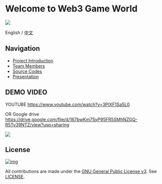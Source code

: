 

# Welcome to Web3 Game World

<img src="http://qpjf9b6ys.hn-bkt.clouddn.com/logo.png"/>



English / [中文](https://github.com/ParityAsia/hackathon-2021-spring/tree/main/teams/01-Web3Games/README-CN.md)

## Navigation

- [Project Introduction](https://github.com/ParityAsia/hackathon-2021-spring/tree/main/teams/01-Web3Games/docs/project.md)
- [Team Members](https://github.com/ParityAsia/hackathon-2021-spring/tree/main/teams/01-Web3Games/docs/team.md)
- [Source Codes](https://github.com/ParityAsia/hackathon-2021-spring/tree/main/teams/01-Web3Games/src/README.md)
- [Presentation](https://github.com/ParityAsia/hackathon-2021-spring/blob/main/teams/01-Web3Games/docs/presentation.pdf)



## DEMO VIDEO



YOUTUBE https://www.youtube.com/watch?v=3PIXF1Sa5L0



OR Google drive  https://drive.google.com/file/d/167bwKm7SyP95FR5SMhNZGQ-R5Tv39NTZ/view?usp=sharing



<img src="http://qpjf9b6ys.hn-bkt.clouddn.com/11.png"/>



## License

[![img](https://camo.githubusercontent.com/98afb41cdd0f78fb62d19134df53d940bc055fc62e37da7bab8bca12a8ab5f75/68747470733a2f2f696d672e736869656c64732e696f2f6769746875622f6c6963656e73652f464953434f2d42434f532f464953434f2d42434f532e737667)](https://github.com/ParityAsia/hackathon-2021-spring/blob/main/teams/18-微芒区块链小队/LICENSE)

All contributions are made under the [GNU General Public License v3](https://www.gnu.org/licenses/gpl-3.0.en.html). See [LICENSE](https://github.com/ParityAsia/hackathon-2021-spring/blob/main/teams/18-微芒区块链小队/LICENSE).

